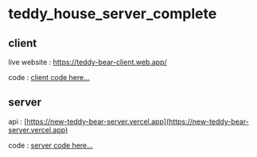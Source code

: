 # teddy_house_server_complete

## client
live website : [ https://teddy-bear-client.web.app/ ](https://teddy-bear-client.web.app/)

code : [client code here...](https://github.com/programming-hero-web-course-4/b7a11-toy-marketplace-client-side-sarker-badhon.git)

## server 
 api : [https://new-teddy-bear-server.vercel.app](https://new-teddy-bear-server.vercel.app) 
 
 code : [server code here...](https://github.com/programming-hero-web-course-4/b7a11-toy-marketplace-server-side-sarker-badhon.git)
